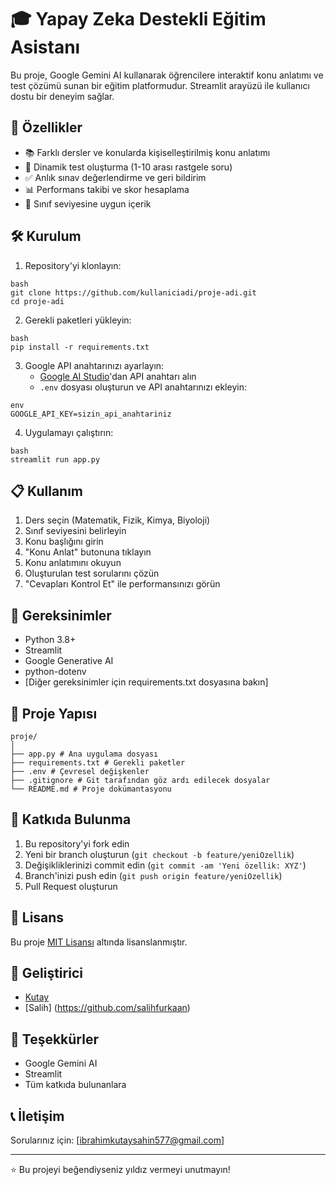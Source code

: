 # 🎓 Yapay Zeka Destekli Eğitim Asistanı

Bu proje, Google Gemini AI kullanarak öğrencilere interaktif konu anlatımı ve test çözümü sunan bir eğitim platformudur. Streamlit arayüzü ile kullanıcı dostu bir deneyim sağlar.

## 🚀 Özellikler

- 📚 Farklı dersler ve konularda kişiselleştirilmiş konu anlatımı
- 📝 Dinamik test oluşturma (1-10 arası rastgele soru)
- ✅ Anlık sınav değerlendirme ve geri bildirim
- 📊 Performans takibi ve skor hesaplama
- 🎯 Sınıf seviyesine uygun içerik

## 🛠️ Kurulum

1. Repository'yi klonlayın:

```
bash
git clone https://github.com/kullaniciadi/proje-adi.git
cd proje-adi
 ```
2. Gerekli paketleri yükleyin:

```
bash
pip install -r requirements.txt
```


3. Google API anahtarınızı ayarlayın:
   - [Google AI Studio](https://makersuite.google.com/app/apikey)'dan API anahtarı alın
   - `.env` dosyası oluşturun ve API anahtarınızı ekleyin:

```
env
GOOGLE_API_KEY=sizin_api_anahtariniz
```

4. Uygulamayı çalıştırın:

```
bash
streamlit run app.py
```


## 📋 Kullanım

1. Ders seçin (Matematik, Fizik, Kimya, Biyoloji)
2. Sınıf seviyesini belirleyin
3. Konu başlığını girin
4. "Konu Anlat" butonuna tıklayın
5. Konu anlatımını okuyun
6. Oluşturulan test sorularını çözün
7. "Cevapları Kontrol Et" ile performansınızı görün

## 🔧 Gereksinimler

- Python 3.8+
- Streamlit
- Google Generative AI
- python-dotenv
- [Diğer gereksinimler için requirements.txt dosyasına bakın]

## 📁 Proje Yapısı
```
proje/
│
├── app.py # Ana uygulama dosyası
├── requirements.txt # Gerekli paketler
├── .env # Çevresel değişkenler
├── .gitignore # Git tarafından göz ardı edilecek dosyalar
└── README.md # Proje dokümantasyonu
```


## 🤝 Katkıda Bulunma

1. Bu repository'yi fork edin
2. Yeni bir branch oluşturun (`git checkout -b feature/yeniOzellik`)
3. Değişikliklerinizi commit edin (`git commit -am 'Yeni özellik: XYZ'`)
4. Branch'inizi push edin (`git push origin feature/yeniOzellik`)
5. Pull Request oluşturun

## 📝 Lisans

Bu proje [MIT Lisansı](LICENSE) altında lisanslanmıştır.

## 👥 Geliştirici

- [Kutay](https://github.com/code-alchemist01)
- [Salih] (https://github.com/salihfurkaan) 

## 🙏 Teşekkürler

- Google Gemini AI
- Streamlit
- Tüm katkıda bulunanlara

## 📞 İletişim

Sorularınız için: [ibrahimkutaysahin577@gmail.com]

---

⭐️ Bu projeyi beğendiyseniz yıldız vermeyi unutmayın!
